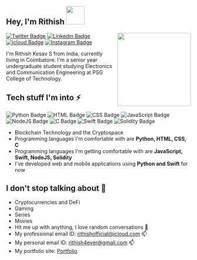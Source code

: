 <h2> Hey,  I'm Rithish  <img src="https://clintbird.com/images/posts/2017/gifs-2.gif" width="50px"> </h2>

<img align='right' src='https://d6f6d0kpz0gyr.cloudfront.net/uploads/images-archive/Blog/Gifs/coding.gif?mtime=20200914144127&focal=none' width='200"'>

[![Twitter Badge](https://img.shields.io/badge/-@RithishKesav-1ca0f1?style=flat-square&labelColor=1ca0f1&logo=twitter&logoColor=white&link=https://twitter.com/RithishKesav)](https://twitter.com/RithishKesav) 
[![Linkedin Badge](https://img.shields.io/badge/-RithishKesavS-blue?style=flat-square&logo=Linkedin&logoColor=white&link=https://www.linkedin.com/in/rithish-kesav-s-9b909b187/)](https://www.linkedin.com/in/rithish-kesav-s-9b909b187/) 
[![icloud Badge](https://img.shields.io/badge/-rithishofficial@icloud.com-black?color=black&logo=icloud&logoColor=blue&style=flat-square&url=mailto:rithishofficial@icloud.com)](mailto:rithishofficial@icloud.com)
[![Instagram Badge](https://img.shields.io/badge/@iamrithish-E4405F?style=flat-sqaure&logo=instagram&logoColor=white&url=https://www.instagram.com/iamrithish/)](https://www.instagram.com/iamrithish/)


I'm Rithish Kesav S from India, currently living in Coimbatore. I'm a senior year undergraduate student studying Electronics and Communication Engineering at PSG College of Technology.

## Tech stuff I'm into ⚡
![Python Badge](https://img.shields.io/badge/Python-3776AB?style=flat-square&logo=python&logoColor=white)
![HTML Badge](https://img.shields.io/badge/HTML-239120?style=flat-square&logo=html5&logoColor=white)
![CSS Badge](https://img.shields.io/badge/CSS-239120?&style=flat-square&logo=css3&logoColor=white)
![JavaScript Badge](https://img.shields.io/badge/JavaScript-323330?style=flat-square&logo=javascript&logoColor=F7DF1E)
![NodeJS Badge](https://img.shields.io/badge/Node.js-43853D?style=flat-square&logo=node.js&logoColor=white)
![C Badge](https://img.shields.io/badge/C-00599C?style=flat-square&logo=c&logoColor=white)
![Swift Badge](https://img.shields.io/badge/Swift-FA7343?style=flat-square&logo=swift&logoColor=white)
![Solidity Badge](https://img.shields.io/badge/Solidity-FFFFF?style=flat-square&logo=solidity&logoColor=black)

- Blockchain Technology and the Cryptospace
- Programming languages I'm comfortable with are **Python, HTML, CSS, C**
- Programming languages I'm getting comfortable with are **JavaScript, Swift, NodeJS, Solidity**
- I've developed web and mobile applications using **Python and Swift** for now

## I don't stop talking about 🤔
- Cryptocurrencies and DeFi 
- Gaming
- Series
- Movies
- Hit me up with anything, I love random conversations 💬 
- My professional email ID: rithishofficial@icloud.com 📫
- My personal email ID: rithish4ever@gmail.com 📫
- My portfolio site: [Portfolio](https://rithish.github.io)




